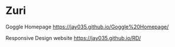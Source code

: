 # Zuri

Goggle Homepage
https://jay035.github.io/Goggle%20Homepage/

Responsive Design website
https://jay035.github.io/RD/
